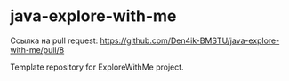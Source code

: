 # java-explore-with-me

Ссылка на pull request:
https://github.com/Den4ik-BMSTU/java-explore-with-me/pull/8

Template repository for ExploreWithMe project.
